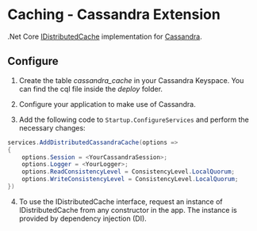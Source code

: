 # Caching - Cassandra Extension
.Net Core [IDistributedCache](https://docs.microsoft.com/en-us/aspnet/core/performance/caching/distributed?view=aspnetcore-5.0) implementation for [Cassandra](https://cassandra.apache.org/).

## Configure

1. Create the table *cassandra_cache* in your Cassandra Keyspace. You can find the cql file inside the *deploy* folder.

2. Configure your application to make use of Cassandra.

3. Add the following code to `Startup.ConfigureServices` and perform the necessary changes:
```csharp
services.AddDistributedCassandraCache(options =>
{
    options.Session = <YourCassandraSession>;
    options.Logger = <YourLogger>;
    options.ReadConsistencyLevel = ConsistencyLevel.LocalQuorum;
    options.WriteConsistencyLevel = ConsistencyLevel.LocalQuorum;
})
```

4. To use the IDistributedCache interface, request an instance of IDistributedCache from any constructor in the app. The instance is provided by dependency injection (DI).

